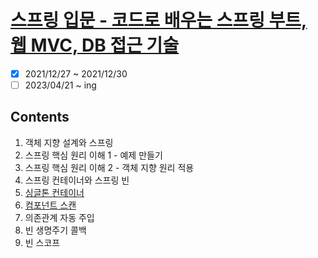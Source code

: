 # [스프링 입문 - 코드로 배우는 스프링 부트, 웹 MVC, DB 접근 기술](https://www.inflearn.com/course/스프링-입문-스프링부트/dashboard)

- [x] 2021/12/27 ~ 2021/12/30
- [ ] 2023/04/21 ~ ing

## Contents

1. 객체 지향 설계와 스프링
2. 스프링 핵심 원리 이해 1 - 예제 만들기
3. 스프링 핵심 원리 이해 2 - 객체 지향 원리 적용
4. 스프링 컨테이너와 스프링 빈
5. [싱글톤 컨테이너](./Chapter05.md)
6. [컴포넌트 스캔](./Chapter06.md)
7. 의존관계 자동 주입
8. 빈 생명주기 콜백
9. 빈 스코프
